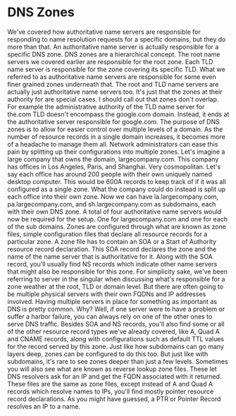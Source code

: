 # DNS Zones

We've covered how authoritative name servers are responsible for responding to name resolution requests for a specific domains, but they do more than that. An authoritative name server is actually responsible for a specific DNS zone. DNS zones are a hierarchical concept. The root name servers we covered earlier are responsible for the root zone. Each TLD name server is responsible for the zone covering its specific TLD. What we referred to as authoritative name servers are responsible for some even finer grained zones underneath that. The root and TLD name servers are actually just authoritative name servers too. It's just that the zones at their authority for are special cases. I should call out that zones don't overlap. For example the administrative authority of the TLD name server for the.com TLD doesn't encompass the google.com domain. Instead, it ends at the authoritative server responsible for google.com. The purpose of DNS zones is to allow for easier control over multiple levels of a domain. As the number of resource records in a single domain increases, it becomes more of a headache to manage them all. Network administrators can ease this pain by splitting up their configurations into multiple zones. Let's imagine a large company that owns the domain, largecompany.com. This company has offices in Los Angeles, Paris, and Shanghai. Very cosmopolitan. Let's say each office has around 200 people with their own uniquely named desktop computer. This would be 600A records to keep track of if it was all configured as a single zone. What the company could do instead is split up each office into their own zone. Now we can have la.largecompany.com, pa.largecompany.com, and sh.largecompany.com as subdomains, each with their own DNS zone. A total of four authoritative name servers would now be required for the setup. One for largecompany.com and one for each of the sub domains. Zones are configured through what are known as zone files, simple configuration files that declare all resource records for a particular zone. A zone file has to contain an SOA or a Start of Authority resource record declaration. This SOA record declares the zone and the name of the name server that is authoritative for it. Along with the SOA record, you'll usually find NS records which indicate other name servers that might also be responsible for this zone. For simplicity sake, we've been referring to server in the singular when discussing what's responsible for a zone weather at the root, TLD or domain level. But there are often going to be multiple physical servers with their own FQDNs and IP addresses involved. Having multiple servers in place for something as important as DNS is pretty common. Why? Well, if one server were to have a problem or suffer a harbor failure, you can always rely on one of the other ones to serve DNS traffic. Besides SOA and NS records, you'll also find some or all of the other resource record types we've already covered, like A, Quad A and CNAME records, along with configurations such as default TTL values for the record served by this zone. Just like how subdomains can go many layers deep, zones can be configured to do this too. But just like with subdomains, it's rare to see zones deeper than just a few levels. Sometimes you will also see what are known as reverse lookup zone files. These let DNS resolvers ask for an IP and get the FQDN associated with it returned. These files are the same as zone files, except instead of A and Quad A records which resolve names to IPs, you'll find mostly pointer resource record declarations. As you might have guessed, a PTR or Pointer Record resolves an IP to a name.
